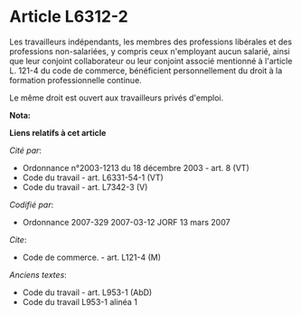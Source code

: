 # Article L6312-2

Les travailleurs indépendants, les membres des professions libérales et des professions non-salariées, y compris ceux
n'employant aucun salarié, ainsi que leur conjoint collaborateur ou leur conjoint associé mentionné à l'article L. 121-4 du
code de commerce, bénéficient personnellement du droit à la formation professionnelle continue.

Le même droit est ouvert aux travailleurs privés d'emploi.

**Nota:**



**Liens relatifs à cet article**

_Cité par_:

  - Ordonnance n°2003-1213 du 18 décembre 2003 - art. 8 (VT)
  - Code du travail - art. L6331-54-1 (VT)
  - Code du travail - art. L7342-3 (V)

_Codifié par_:

  - Ordonnance 2007-329 2007-03-12 JORF 13 mars 2007

_Cite_:

  - Code de commerce. - art. L121-4 (M)

_Anciens textes_:

  - Code du travail - art. L953-1 (AbD)
  - Code du travail L953-1 alinéa 1
